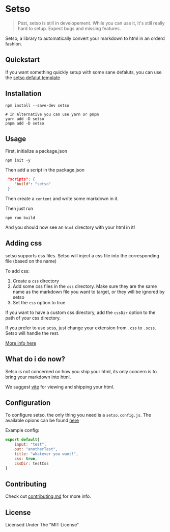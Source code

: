 # Setso

> Psst, setso is still in developement. While you can use it, it's still really hard to setup. Expect bugs and missing features.

Setso, a library to automatically convert your markdown to html in an orderd fashion.

## Quickstart

If you want something quickly setup with some sane defaluts, you can use the [setso defalut template](https://github.com/setsojs/setso-template)

## Installation

```shell
npm install --save-dev setso

# In Alternative you can use yarn or pnpm
yarn add -D setso
pnpm add -D setso
```

## Usage

First, initialize a package.json

```shell
npm init -y
```

Then add a script in the package.json

```json
 "scripts": {
    "build": "setso"
 }
```

Then create a `content` and write some markdown in it.

Then just run

```shell
npm run build
```

And you should now see an `html` directory with your html in it!

## Adding css

setso supports css files. Setso will inject a css file into the corresponding file (based on the name)

To add css:

1. Create a `css` directory
2. Add some css files in the `css` directory. Make sure they are the same name as the markdown file you want to target, or they will be ignored by setso
3. Set the `css` option to true

If you want to have a custom css directory, add the `cssDir` option to the path of your css directory.

If you prefer to use scss, just change your extension from `.css` to `.scss`. Setso will handle the rest.

[More info here](docs/api/setso.config.js.md)

## What do i do now?

Setso is not concerned on how you ship your html, its only concern is to bring your markdown into html.

We suggest [vite](https://vitejs.dev) for viewing and shipping your html.

## Configuration

To configure setso, the only thing you need is a `setso.config.js`. The available opions can be found [here](docs/api/setso.config.js.md)

Example config:

```js
export default{
    input: "test",
    out: "anotherTest",
    title: "whatever you want!",
    css: true,
    cssDir: testCss
}
```

## Contributing

Check out [contributing.md](contributing.md) for more info.

## License

Licensed Under The "MIT License"
